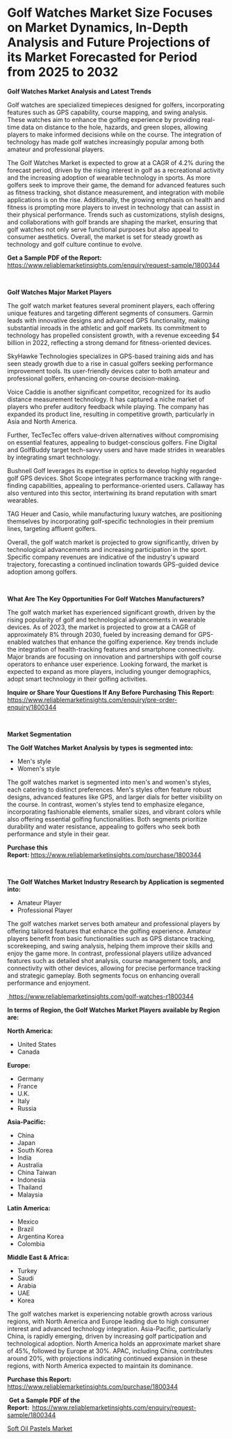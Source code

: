 <p><h1>Golf Watches Market Size Focuses on Market Dynamics, In-Depth Analysis and Future Projections of its Market Forecasted for Period from 2025 to 2032</h1></p><p><strong>Golf Watches Market Analysis and Latest Trends</strong></p>
<p><p>Golf watches are specialized timepieces designed for golfers, incorporating features such as GPS capability, course mapping, and swing analysis. These watches aim to enhance the golfing experience by providing real-time data on distance to the hole, hazards, and green slopes, allowing players to make informed decisions while on the course. The integration of technology has made golf watches increasingly popular among both amateur and professional players.</p><p>The Golf Watches Market is expected to grow at a CAGR of 4.2% during the forecast period, driven by the rising interest in golf as a recreational activity and the increasing adoption of wearable technology in sports. As more golfers seek to improve their game, the demand for advanced features such as fitness tracking, shot distance measurement, and integration with mobile applications is on the rise. Additionally, the growing emphasis on health and fitness is prompting more players to invest in technology that can assist in their physical performance. Trends such as customizations, stylish designs, and collaborations with golf brands are shaping the market, ensuring that golf watches not only serve functional purposes but also appeal to consumer aesthetics. Overall, the market is set for steady growth as technology and golf culture continue to evolve.</p></p>
<p><strong>Get a Sample PDF of the Report:&nbsp;</strong> <a href="https://www.reliablemarketinsights.com/enquiry/request-sample/1800344?utm_campaign=2385&utm_medium=2&utm_source=Github&utm_content=ia&utm_term=07022025&utm_id=golf-watches">https://www.reliablemarketinsights.com/enquiry/request-sample/1800344</a></p>
<p>&nbsp;</p>
<p><strong>Golf Watches Major Market Players</strong></p>
<p><p>The golf watch market features several prominent players, each offering unique features and targeting different segments of consumers. Garmin leads with innovative designs and advanced GPS functionality, making substantial inroads in the athletic and golf markets. Its commitment to technology has propelled consistent growth, with a revenue exceeding $4 billion in 2022, reflecting a strong demand for fitness-oriented devices.</p><p>SkyHawke Technologies specializes in GPS-based training aids and has seen steady growth due to a rise in casual golfers seeking performance improvement tools. Its user-friendly devices cater to both amateur and professional golfers, enhancing on-course decision-making.</p><p>Voice Caddie is another significant competitor, recognized for its audio distance measurement technology. It has captured a niche market of players who prefer auditory feedback while playing. The company has expanded its product line, resulting in competitive growth, particularly in Asia and North America.</p><p>Further, TecTecTec offers value-driven alternatives without compromising on essential features, appealing to budget-conscious golfers. Fine Digital and GolfBuddy target tech-savvy users and have made strides in wearables by integrating smart technology.</p><p>Bushnell Golf leverages its expertise in optics to develop highly regarded golf GPS devices. Shot Scope integrates performance tracking with range-finding capabilities, appealing to performance-oriented users. Callaway has also ventured into this sector, intertwining its brand reputation with smart wearables.</p><p>TAG Heuer and Casio, while manufacturing luxury watches, are positioning themselves by incorporating golf-specific technologies in their premium lines, targeting affluent golfers.</p><p>Overall, the golf watch market is projected to grow significantly, driven by technological advancements and increasing participation in the sport. Specific company revenues are indicative of the industry's upward trajectory, forecasting a continued inclination towards GPS-guided device adoption among golfers.</p></p>
<p>&nbsp;</p>
<p><strong>What Are The Key Opportunities For Golf Watches Manufacturers?</strong></p>
<p><p>The golf watch market has experienced significant growth, driven by the rising popularity of golf and technological advancements in wearable devices. As of 2023, the market is projected to grow at a CAGR of approximately 8% through 2030, fueled by increasing demand for GPS-enabled watches that enhance the golfing experience. Key trends include the integration of health-tracking features and smartphone connectivity. Major brands are focusing on innovation and partnerships with golf course operators to enhance user experience. Looking forward, the market is expected to expand as more players, including younger demographics, adopt smart technology in their golfing activities.</p></p>
<p><strong>Inquire or Share Your Questions If Any Before Purchasing This Report:</strong> <a href="https://www.reliablemarketinsights.com/enquiry/pre-order-enquiry/1800344?utm_campaign=2385&utm_medium=2&utm_source=Github&utm_content=ia&utm_term=07022025&utm_id=golf-watches">https://www.reliablemarketinsights.com/enquiry/pre-order-enquiry/1800344</a></p>
<p>&nbsp;</p>
<p><strong>Market Segmentation</strong></p>
<p><strong>The Golf Watches Market Analysis by types is segmented into:</strong></p>
<p><ul><li>Men's style</li><li>Women's style</li></ul></p>
<p><p>The golf watches market is segmented into men's and women's styles, each catering to distinct preferences. Men's styles often feature robust designs, advanced features like GPS, and larger dials for better visibility on the course. In contrast, women's styles tend to emphasize elegance, incorporating fashionable elements, smaller sizes, and vibrant colors while also offering essential golfing functionalities. Both segments prioritize durability and water resistance, appealing to golfers who seek both performance and style in their gear.</p></p>
<p><strong>Purchase this Report:&nbsp;</strong><a href="https://www.reliablemarketinsights.com/purchase/1800344?utm_campaign=2385&utm_medium=2&utm_source=Github&utm_content=ia&utm_term=07022025&utm_id=golf-watches">https://www.reliablemarketinsights.com/purchase/1800344</a></p>
<p>&nbsp;</p>
<p><strong>The Golf Watches Market Industry Research by Application is segmented into:</strong></p>
<p><ul><li>Amateur Player</li><li>Professional Player</li></ul></p>
<p><p>The golf watches market serves both amateur and professional players by offering tailored features that enhance the golfing experience. Amateur players benefit from basic functionalities such as GPS distance tracking, scorekeeping, and swing analysis, helping them improve their skills and enjoy the game more. In contrast, professional players utilize advanced features such as detailed shot analysis, course management tools, and connectivity with other devices, allowing for precise performance tracking and strategic gameplay. Both segments focus on enhancing overall performance and enjoyment.</p></p>
<p><a href="https://www.reliablemarketinsights.com/golf-watches-r1800344?utm_campaign=2385&utm_medium=2&utm_source=Github&utm_content=ia&utm_term=07022025&utm_id=golf-watches">&nbsp;https://www.reliablemarketinsights.com/golf-watches-r1800344</a></p>
<p><strong>In terms of Region, the Golf Watches Market Players available by Region are:</strong></p>
<p>
    <p> <strong> North America: </strong>
        <ul>
            <li>United States</li>
            <li>Canada</li>
        </ul>
        </p> 
    <p> <strong> Europe: </strong>
        <ul>
            <li>Germany</li>
            <li>France</li>
            <li>U.K.</li>
            <li>Italy</li>
            <li>Russia</li>
        </ul>
        </p> 
    <p> <strong> Asia-Pacific: </strong>
        <ul>
            <li>China</li>
            <li>Japan</li>
            <li>South Korea</li>
            <li>India</li>
            <li>Australia</li>
            <li>China Taiwan</li>
            <li>Indonesia</li>
            <li>Thailand</li>
            <li>Malaysia</li>
        </ul>
        </p> 
    <p> <strong> Latin America: </strong>
        <ul>
            <li>Mexico</li>
            <li>Brazil</li>
            <li>Argentina Korea</li>
            <li>Colombia</li>
        </ul>
        </p> 
    <p> <strong> Middle East & Africa: </strong>
        <ul>
            <li>Turkey</li>
            <li>Saudi</li>
            <li>Arabia</li>
            <li>UAE</li>
            <li>Korea</li>
        </ul>
    </p>
    </p>
<p><p>The golf watches market is experiencing notable growth across various regions, with North America and Europe leading due to high consumer interest and advanced technology integration. Asia-Pacific, particularly China, is rapidly emerging, driven by increasing golf participation and technological adoption. North America holds an approximate market share of 45%, followed by Europe at 30%. APAC, including China, contributes around 20%, with projections indicating continued expansion in these regions, with North America expected to maintain its dominance.</p></p>
<p><strong>Purchase this Report: </strong><a href="https://www.reliablemarketinsights.com/purchase/1800344?utm_campaign=2385&utm_medium=2&utm_source=Github&utm_content=ia&utm_term=07022025&utm_id=golf-watches">https://www.reliablemarketinsights.com/purchase/1800344</a></p>
<p>&nbsp;<strong>Get a Sample PDF of the Report:&nbsp;&nbsp;</strong><a href="https://www.reliablemarketinsights.com/enquiry/request-sample/1800344?utm_campaign=2385&utm_medium=2&utm_source=Github&utm_content=ia&utm_term=07022025&utm_id=golf-watches">https://www.reliablemarketinsights.com/enquiry/request-sample/1800344</a></p>
<p><strong></strong></p>
<p><p><a href="https://github.com/arnoldannice0/Market-Research-Report-List-1/blob/main/soft-oil-pastels-market.md?utm_campaign=2385&utm_medium=2&utm_source=Github&utm_content=ia&utm_term=07022025&utm_id=golf-watches">Soft Oil Pastels Market</a></p></p>